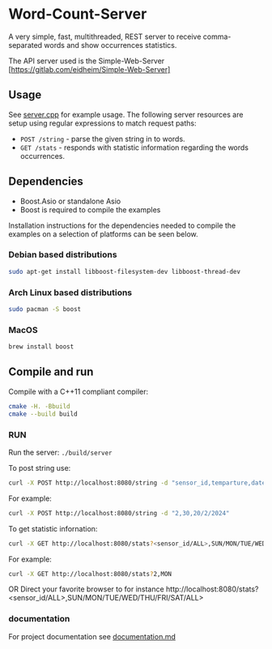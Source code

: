 # Word-Count-Server

A very simple, fast, multithreaded, REST server to receive  comma-separated words and show occurrences statistics.

The API server used is the Simple-Web-Server [https://gitlab.com/eidheim/Simple-Web-Server] 

## Usage

See [server.cpp](https://github.com/theamirocohen/sensor_rest_server/blob/main/server.cpp) for example usage.
The following server resources are setup using regular expressions to match request paths:
* `POST /string` - parse the given string in to words.
* `GET /stats` - responds with statistic information regarding the words occurrences.

## Dependencies

* Boost.Asio or standalone Asio
* Boost is required to compile the examples

Installation instructions for the dependencies needed to compile the examples on a selection of platforms can be seen below.

### Debian based distributions

```sh
sudo apt-get install libboost-filesystem-dev libboost-thread-dev
```

### Arch Linux based distributions

```sh
sudo pacman -S boost
```

### MacOS

```sh
brew install boost
```

## Compile and run

Compile with a C++11 compliant compiler:
```sh
cmake -H. -Bbuild
cmake --build build
```

### RUN

Run the server: `./build/server`

To post string use:
```sh
curl -X POST http://localhost:8080/string -d "sensor_id,temparture,date"
```
For example:
```sh
curl -X POST http://localhost:8080/string -d "2,30,20/2/2024"
```
To get statistic infornation:
```sh
curl -X GET http://localhost:8080/stats?<sensor_id/ALL>,SUN/MON/TUE/WED/THU/FRI/SAT/ALL>
```
For example:
```sh
curl -X GET http://localhost:8080/stats?2,MON
```
OR
Direct your favorite browser to for instance http://localhost:8080/stats?<sensor_id/ALL>,SUN/MON/TUE/WED/THU/FRI/SAT/ALL>

### documentation 

For project documentation see [documentation.md](https://github.com/theamirocohen/word_count_rest_server/blob/main/documentation.md)
